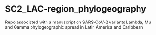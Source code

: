 # SC2_LAC-region_phylogeography
Repo associated with a manuscript on SARS-CoV-2 variants Lambda, Mu and Gamma phylogeographic spread in Latin America and Caribbean  
